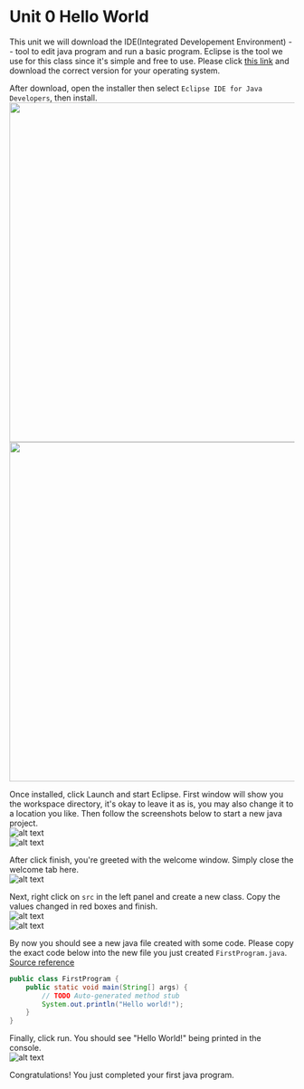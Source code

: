 # Unit 0 Hello World

This unit we will download the IDE(Integrated Developement Environment) -- tool to edit java program and run a basic program. Eclipse is the tool we use for this class since it's simple and free to use. Please click [this link](https://www.eclipse.org/downloads/) and download the correct version for your operating system. 

After download, open the installer then select `Eclipse IDE for Java Developers`, then install.\
<img src="./assets/installer.png" width=600/>\
<img src="./assets/installer2.png" width=600/>

Once installed, click Launch and start Eclipse. First window will show you the workspace directory, it's okay to leave it as is, you may also change it to a location you like. Then follow the screenshots below to start a new java project.\
![alt text](./assets/ide.png)\
![alt text](./assets/newproject.png)

After click finish, you're greeted with the welcome window. Simply close the welcome tab here.\
![alt text](./assets/welcome.png)

Next, right click on `src` in the left panel and create a new class. Copy the values changed in red boxes and finish.\
![alt text](./assets/newclass.png)\
![alt text](./assets/newclass2.png)

By now you should see a new java file created with some code. Please copy the exact code below into the new file you just created `FirstProgram.java`. [Source reference](./src/FirstProgram.java)
```java
public class FirstProgram {
	public static void main(String[] args) {
		// TODO Auto-generated method stub
		System.out.println("Hello world!");
	}
}
```

Finally, click run. You should see "Hello World!" being printed in the console.\
![alt text](./assets/helloworld.png)

Congratulations! You just completed your first java program.